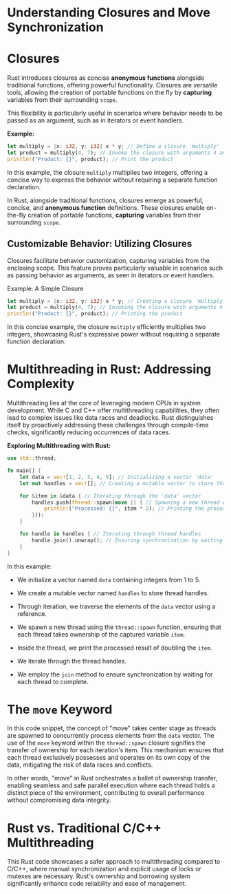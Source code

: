 # Understanding Closures and Move Synchronization

# Closures

Rust introduces closures as concise **anonymous functions** alongside traditional functions, offering powerful functionality. Closures are versatile tools, allowing the creation of portable functions on the fly by **capturing** variables from their surrounding `scope`.

This flexibility is particularly useful in scenarios where behavior needs to be passed as an argument, such as in iterators or event handlers.

**Example:**

```rust
let multiply = |x: i32, y: i32| x * y; // Define a closure 'multiply'
let product = multiply(4, 7); // Invoke the closure with arguments 4 and 7
println!("Product: {}", product); // Print the product
```

In this example, the closure `multiply` multiplies two integers, offering a concise way to express the behavior without requiring a separate function declaration.




In Rust, alongside traditional functions, closures emerge as powerful, concise, and **anonymous function** definitions. These closures enable on-the-fly creation of portable functions, **capturing** variables from their surrounding `scope`.

## Customizable Behavior: Utilizing Closures

Closures facilitate behavior customization, capturing variables from the enclosing scope. This feature proves particularly valuable in scenarios such as passing behavior as arguments, as seen in iterators or event handlers.

Example: A Simple Closure

```rust
let multiply = |x: i32, y: i32| x * y; // Creating a closure 'multiply'
let product = multiply(4, 7); // Invoking the closure with arguments 4 and 7
println!("Product: {}", product); // Printing the product
```

In this concise example, the closure `multiply` efficiently multiplies two integers, showcasing Rust's expressive power without requiring a separate function declaration.

# Multithreading in Rust: Addressing Complexity

Multithreading lies at the core of leveraging modern CPUs in system development. While C and C++ offer multithreading capabilities, they often lead to complex issues like data races and deadlocks. Rust distinguishes itself by proactively addressing these challenges through compile-time checks, significantly reducing occurrences of data races.

**Exploring Multithreading with Rust:**

```rust
use std::thread;

fn main() {
    let data = vec![1, 2, 3, 4, 5]; // Initializing a vector 'data'
    let mut handles = vec![]; // Creating a mutable vector to store thread handles

    for &item in &data { // Iterating through the 'data' vector
        handles.push(thread::spawn(move || { // Spawning a new thread with 'move'
            println!("Processed: {}", item * 2); // Printing the processed result
        }));
    }

    for handle in handles { // Iterating through thread handles
        handle.join().unwrap(); // Ensuring synchronization by waiting for each thread to complete
    }
}
```

In this example:

- We initialize a vector named `data` containing integers from 1 to 5.

- We create a mutable vector named `handles` to store thread handles.

- Through iteration, we traverse the elements of the `data` vector using a reference.

- We spawn a new thread using the `thread::spawn` function, ensuring that each thread takes ownership of the captured variable `item`.

- Inside the thread, we print the processed result of doubling the `item`.

- We iterate through the thread handles.

- We employ the `join` method to ensure synchronization by waiting for each thread to complete.

# The `move` Keyword

In this code snippet, the concept of "move" takes center stage as threads are spawned to concurrently process elements from the `data` vector. The use of the `move` keyword within the `thread::spawn` closure signifies the transfer of ownership for each iteration's item. This mechanism ensures that each thread exclusively possesses and operates on its own copy of the data, mitigating the risk of data races and conflicts.

In other words, "move" in Rust orchestrates a ballet of ownership transfer, enabling seamless and safe parallel execution where each thread holds a distinct piece of the environment, contributing to overall performance without compromising data integrity.

# Rust vs. Traditional C/C++ Multithreading

This Rust code showcases a safer approach to multithreading compared to C/C++, where manual synchronization and explicit usage of locks or mutexes are necessary. Rust's ownership and borrowing system significantly enhance code reliability and ease of management.
